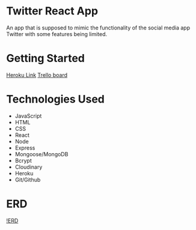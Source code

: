 # Twitter React App
An app that is supposed to mimic the functionality of the social media app Twitter with some features being limited.

# Getting Started
[Heroku Link](https://moses-twitter-react.herokuapp.com/)
[Trello board](https://github.com/mosesb1/twitter-react-app/projects/1)


# Technologies Used
- JavaScript
- HTML
- CSS
- React
- Node
- Express
- Mongoose/MongoDB
- Bcrypt
- Cloudinary
- Heroku
- Git/Github

# ERD
[!ERD](./public/TwitterERD.png)
